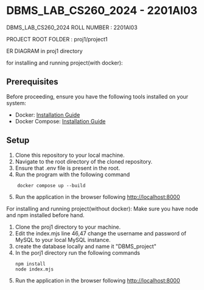 # DBMS_LAB_CS260_2024 - 2201AI03
DBMS_LAB_CS260_2024
ROLL NUMBER : 2201AI03

PROJECT ROOT FOLDER : proj1/project1

ER DIAGRAM in proj1 directory

for installing and running project(with docker):
## Prerequisites

Before proceeding, ensure you have the following tools installed on your system:

- Docker: [Installation Guide](https://docs.docker.com/get-docker/)
- Docker Compose: [Installation Guide](https://docs.docker.com/compose/install/)

## Setup
1. Clone this repository to your local machine. 
2. Navigate to the root directory of the cloned repository.
3. Ensure that .env file is present in the root.
4. Run the program with the following command
```
	docker compose up --build
```
5. Run the application in the browser following [http://localhost:8000](http://localhost:8000)



For installing and running project(without docker):
Make sure you have node and npm installed before hand.

1) Clone the proj1 directory to your machine.
2) Edit the index.mjs line 46,47 change the username and password of MySQL to your local MySQL instance.
3) create the database locally and name it "DBMS_project"
4) In the porj1 directory run the following commands
   ```
   npm install
   node index.mjs
   ```
5) Run the application in the browser following [http://localhost:8000](http://localhost:8000)
